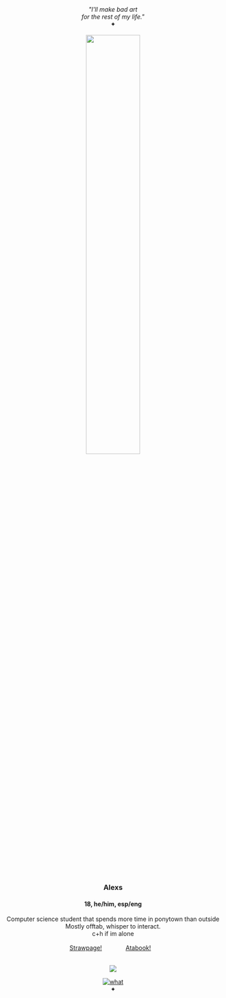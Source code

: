 <div align="center">
  <i>"I'll make bad art</i><br>
  <i>for the rest of my life."</i>
  <br>
✦
</div>
    <br>
<div align="center">
  <a href="https://open.spotify.com/track/3WfAMQG3HmkWE0OVm6158C?si=8d7bc40a6b4e452b"><img width="50%" src="https://i.imgur.com/Z7477vD.jpeg" align="center"/></a><br>
</div>
<h3 align="center">Alexs</h3>
<h4 align="center">18, he/him, esp/eng </h4>
<div align="center">
  <p>
    Computer science student that spends more time in ponytown than outside<br>
    Mostly offtab, whisper to interact.<br>
    c+h if im alone
<div align="center">
  <a href="https://unbrokenblade.straw.page/">Strawpage!</a>ㅤㅤㅤㅤ
  <a href="https://ayakashibakeneko.atabook.org/">Atabook!</a>ㅤ
</div>
  <br>
  
![](https://komarev.com/ghpvc/?username=lukai-hwei&label=visitors+++&color=2d2f59)
<br>
  </p>
</div>
<div align="center">
  
  <a href="https://www.last.fm/user/trufflealexs"><img src="https://lastfm-recently-played.vercel.app/api?user=trufflealexs&footer_style=compact_stats&count=1&width=400&loved=true&header_style=none&bg_color=151B1C" alt="what"></a>
  <br>
✦
  
</div>
